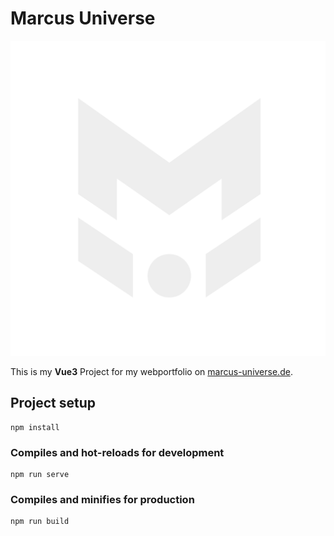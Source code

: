 # Marcus Universe

![Marcus Universe Logo](./src/assets/logo/mu-logo.svg)

This is my **Vue3** Project for my webportfolio on [marcus-universe.de](https://marcus-universe.de).

## Project setup

```
npm install
```

### Compiles and hot-reloads for development

```
npm run serve
```

### Compiles and minifies for production

```
npm run build
```
